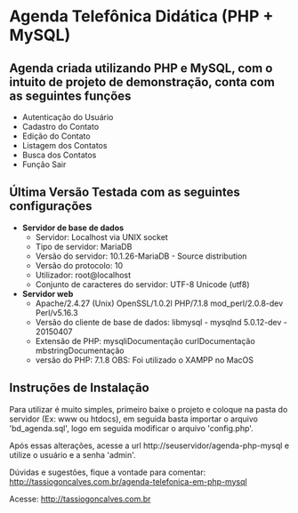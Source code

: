 # Agenda Telefônica Didática (PHP + MySQL)

## Agenda criada utilizando PHP e MySQL, com o intuito de projeto de demonstração, conta com as seguintes funções
* Autenticação do Usuário
* Cadastro do Contato
* Edição do Contato
* Listagem dos Contatos
* Busca dos Contatos
* Função Sair

## Última Versão Testada com as seguintes configurações

* **Servidor de base de dados**
  * Servidor: Localhost via UNIX socket
  * Tipo de servidor: MariaDB
  * Versão do servidor: 10.1.26-MariaDB - Source distribution
  * Versão do protocolo: 10
  * Utilizador: root@localhost
  * Conjunto de caracteres do servidor: UTF-8 Unicode (utf8)
* **Servidor web**
  * Apache/2.4.27 (Unix) OpenSSL/1.0.2l PHP/7.1.8 mod_perl/2.0.8-dev Perl/v5.16.3
  * Versão do cliente de base de dados: libmysql - mysqlnd 5.0.12-dev - 20150407
  * Extensão de PHP: mysqliDocumentação curlDocumentação mbstringDocumentação
  * versão do PHP: 7.1.8
OBS: Foi utilizado o XAMPP no MacOS

## Instruções de Instalação

Para utilizar é muito simples, primeiro baixe o projeto e coloque na pasta do servidor (Ex: www ou htdocs), em seguida basta importar o arquivo 'bd_agenda.sql', logo em seguida modificar o arquivo 'config.php'.

Após essas alterações, acesse a url http://seuservidor/agenda-php-mysql e utilize o usuário e a senha 'admin'.

Dúvidas e sugestões, fique a vontade para comentar: http://tassiogoncalves.com.br/agenda-telefonica-em-php-mysql

Acesse: http://tassiogoncalves.com.br


